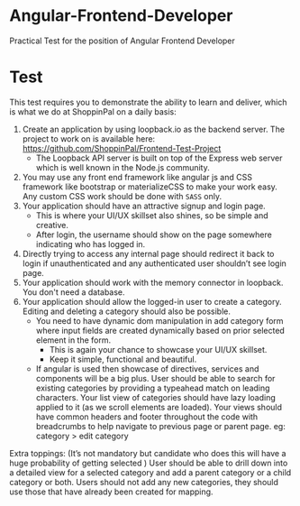 # Angular-Frontend-Developer
Practical Test for the position of Angular Frontend Developer

# Test

This test requires you to demonstrate the ability to learn and deliver, which is what we do at ShoppinPal on a daily basis:

1. Create an application by using loopback.io as the backend server. The project to work on is available here: https://github.com/ShoppinPal/Frontend-Test-Project
    * The Loopback API server is built on top of the Express web server which is well known in the Node.js community.
2. You may use any front end framework like angular js and CSS framework like bootstrap or materializeCSS to make your work easy. Any custom CSS work should be done with `SASS` only.
3. Your application should have an attractive signup and login page.
    * This is where your UI/UX skillset also shines, so be simple and creative.
    * After login, the username should show on the page somewhere indicating who has logged in.
4. Directly trying to access any internal page should redirect it back to login if unauthenticated and any authenticated user shouldn’t see login page.
5. Your application should work with the memory connector in loopback. You don't need a database.
6. Your application should allow the logged-in user to create a category. Editing and deleting a category should also be possible.
    * You need to have dynamic dom manipulation in add category form where input fields are created dynamically based on prior selected element in the form.
        * This is again your chance to showcase your UI/UX skillset.
        * Keep it simple, functional and beautiful.
    * If angular is used then showcase of directives, services and components will be a big plus.
User should be able to search for existing categories by providing a typeahead match on leading characters. Your list view of categories should have lazy loading applied to it (as we scroll elements are loaded). Your views should have common headers and footer throughout the code with breadcrumbs to help navigate to previous page or parent page. 
eg: category > edit category


Extra toppings: (It’s not mandatory but candidate who does this will have a huge probability of getting selected )
User should be able to drill down into a detailed view for a selected category and add a parent category or a child category or both. Users should not add any new categories, they should use those that have already been created for mapping. 
